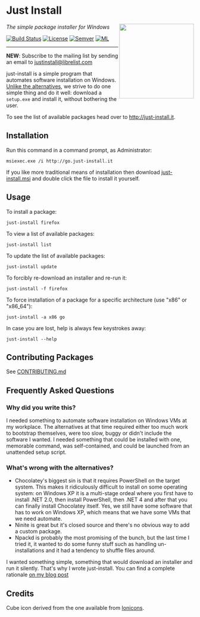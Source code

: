 # Just Install

<img src="https://cdn.rawgit.com/lvillani/just-install/4953fdccb9614bbdb2b77991610db6b99b1757d1/misc/cube.svg" align="right" width="200" height="200"/>

_The simple package installer for Windows_

[![Build Status](https://travis-ci.org/lvillani/just-install.svg?branch=master)](https://travis-ci.org/lvillani/just-install/)
[![License](http://img.shields.io/badge/license-GPL%203.0-blue.svg?style=flat)](http://choosealicense.com/licenses/gpl-3.0/)
[![Semver](http://img.shields.io/badge/version-v3.1.0-blue.svg?style=flat)](https://github.com/lvillani/just-install/blob/master/CHANGELOG.md)
[![ML](https://img.shields.io/badge/ML-justinstall@librelist.com-orange.svg)](http://librelist.com/browser/justinstall)

--------------------------------------------------------------------------------

**NEW**: Subscribe to the mailing list by sending an email to <justinstall@librelist.com>

just-install is a simple program that automates software installation on Windows. [Unlike the
alternatives](http://lorenzo.villani.me/2013/04/08/just-install-my-stuff/), we strive to do one
simple thing and do it well: download a `setup.exe` and install it, without bothering the user.

To see the list of available packages head over to <http://just-install.it>.


## Installation

Run this command in a command prompt, as Administrator:

```batch
msiexec.exe /i http://go.just-install.it
```

If you like more traditional means of installation then download
[just-install.msi](http://go.just-install.it) and double click the file to install it yourself.


## Usage

To install a package:

    just-install firefox

To view a list of available packages:

    just-install list

To update the list of available packages:

    just-install update

To forcibly re-download an installer and re-run it:

    just-install -f firefox

To force installation of a package for a specific architecture (use "x86" or "x86_64"):

    just-install -a x86 go

In case you are lost, help is always few keystrokes away:

    just-install --help


## Contributing Packages

See [CONTRIBUTING.md](CONTRIBUTING.md)


## Frequently Asked Questions

### Why did you write this?

I needed something to automate software installation on Windows VMs at my workplace. The
alternatives at that time required either too much work to bootstrap themselves, were too slow,
buggy or didn't include the software I wanted. I needed something that could be installed with one,
memorable command, was self-contained, and could be launched from an unattended setup script.


### What's wrong with the alternatives?

* Chocolatey's biggest sin is that it requires PowerShell on the target system. This makes it
  ridiculously difficult to install on some operating system: on Windows XP it is a multi-stage
  ordeal where you first have to install .NET 2.0, then install PowerShell, then .NET 4 and after
  that you can finally install Chocolatey itself. Yes, we still have some software that has to work
  on Windows XP, which means that we have some VMs that we need automate.
* Ninite is great but it's closed source and there's no obvious way to add a custom package.
* Npackd is probably the most promising of the bunch, but the last time I tried it, it wanted to do
  some funny stuff such as handling un-installations and it had a tendency to shuffle files around.

I wanted something simple, something that would download an installer and run it silently. That's
why I wrote just-install. You can find a complete rationale
[on my blog post](http://lorenzo.villani.me/2013/04/08/just-install-my-stuff/)




## Credits

Cube icon derived from the one available from [Ionicons](http://ionicons.com/).
